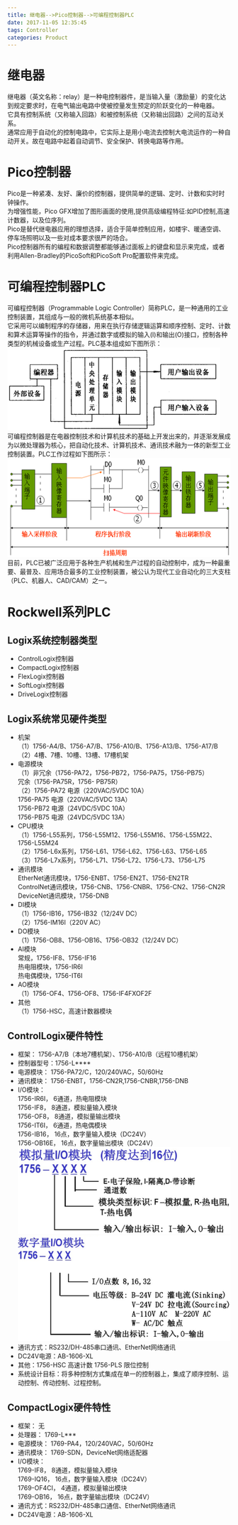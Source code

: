 ```yaml
---
title: 继电器-->Pico控制器-->可编程控制器PLC
date: 2017-11-05 12:35:45
tags: Controller
categories: Product
---
```

# 继电器    

  继电器（英文名称：relay）是一种电控制器件，是当输入量（激励量）的变化达到规定要求时，在电气输出电路中使被控量发生预定的阶跃变化的一种电器。  
  它具有控制系统（又称输入回路）和被控制系统（又称输出回路）之间的互动关系。    
  通常应用于自动化的控制电路中，它实际上是用小电流去控制大电流运作的一种自动开关。故在电路中起着自动调节、安全保护、转换电路等作用。     
  
# Pico控制器     
  Pico是一种紧凑、友好、廉价的控制器，提供简单的逻辑、定时、计数和实时时钟操作。    
  为增强性能，Pico GFX增加了图形画面的使用,提供高级编程特征:如PID控制,高速计数器，以及位序列。     
  Pico是替代继电器应用的理想选择，适合于简单控制应用，如楼宇、暖通空调、停车场照明以及一些对成本要求很严的场合。     
  Pico控制器所有的编程和数据调整都能够通过面板上的键盘和显示来完成，或者利用Allen-Bradley的PicoSoft和PicoSoft Pro配置软件来完成。     
  
# 可编程控制器PLC    
  可编程控制器（Programmable Logic Controller）简称PLC，是一种通用的工业控制装置，其组成与一般的微机系统基本相似。     
  它采用可以编制程序的存储器，用来在执行存储逻辑运算和顺序控制、定时、计数和算术运算等操作的指令，并通过数字或模拟的输入(I)和输出(O)接口，控制各种类型的机械设备或生产过程。PLC基本组成如下图所示：      
  ![](https://github.com/xiong-ang/xiong-ang.github.io/blob/Hexo/MyBlog/MyBlog/images/PLC_base.PNG?raw=true)      
  可编程控制器是在电器控制技术和计算机技术的基础上开发出来的，并逐渐发展成为以微处理器为核心，把自动化技术、计算机技术、通讯技术融为一体的新型工业控制装置。PLC工作过程如下图所示：       
  ![](https://github.com/xiong-ang/xiong-ang.github.io/blob/Hexo/MyBlog/MyBlog/images/PLC_Work.PNG?raw=true)     
  目前，PLC已被广泛应用于各种生产机械和生产过程的自动控制中，成为一种最重要、最普及、应用场合最多的工业控制装置，被公认为现代工业自动化的三大支柱（PLC、机器人、CAD/CAM）之一。    
# Rockwell系列PLC               

## Logix系统控制器类型         
* ControlLogix控制器            
* CompactLogix控制器              
* FlexLogix控制器            
* SoftLogix控制器          
* DriveLogix控制器                

## Logix系统常见硬件类型           
* 机架	  
（1）1756-A4/B、1756-A7/B、1756-A10/B、1756-A13/B、1756-A17/B     
（2）4槽、7槽、10槽、13槽、17槽机架        
* 电源模块	     
（1）非冗余（1756-PA72，1756-PB72，1756-PA75，1756-PB75）      
冗余（1756-PA75R，1756- PB75R）       
（2）1756-PA72 电源（220VAC/5VDC 10A）      
     1756-PA75 电源（220VAC/5VDC 13A）       
     1756-PB72 电源（24VDC/5VDC 10A）         
     1756-PB75 电源（24VDC/5VDC 13A）         
* CPU模块	       
（1）1756-L55系列，1756-L55M12、1756-L55M16、1756-L55M22、1756-L55M24            
（2）1756-L6x系列，1756-L61、1756-L62、1756-L63、1756-L65           
（3）1756-L7x系列，1756-L71、1756-L72、1756-L73、1756-L75               
* 通讯模块	       
EtherNet通讯模块，1756-ENBT、1756-EN2T、1756-EN2TR             
  ControlNet通讯模块，1756-CNB、1756-CNBR、1756-CN2、1756-CN2R            
  DeviceNet通讯模块，1756-DNB             
* DI模块	           
（1）1756-IB16，1756-IB32（12/24V DC）              
（2）1756-IM16I（220V AC）                 
* DO模块	                   
（1）1756-OB8、1756-OB16、1756-OB32（12/24V DC）
* AI模块                  
  常规，1756-IF8、1756-IF16             
  热电阻模块，1756-IR6I               
  热电偶模块，1756-IT6I              
* AO模块	           
（1）1756-OF4、1756-OF8、1756-IF4FXOF2F              
* 其他	          
（1）1756-HSC，高速计数器模块

## ControlLogix硬件特性                    
* 框架：      1756-A7/B（本地7槽机架）、1756-A10/B（远程10槽机架）          
* 控制器型号：1756-L****                       
* 电源模块：	1756-PA72/C，120/240VAC，50/60Hz                 
* 通讯模块：  1756-ENBT，1756-CN2R,1756-CNBR,1756-DNB          
* I/O模块：	  
1756-IR6I，    6通道，热电阻模块             
1756-IF8，	    8通道，模拟量输入模块          
1756-OF8，    8通道，模拟量输出模块               
1756-IT6I，	    6通道，热电偶模块             
1756-IB16，    16点，数字量输入模块（DC24V）             
1756-OB16E，  16点，数字量输出模块（DC24V）              
![](https://github.com/xiong-ang/xiong-ang.github.io/blob/Hexo/MyBlog/MyBlog/images/AIO.PNG?raw=true)     
![](https://github.com/xiong-ang/xiong-ang.github.io/blob/Hexo/MyBlog/MyBlog/images/DIO.PNG?raw=true)    
* 通讯方式：RS232/DH-485串口通讯、EtherNet网络通讯         
* DC24V电源：AB-1606-XL          
* 其他：1756-HSC 高速计数 1756-PLS 限位控制 
* 系统设计目标：将多种控制方式集成在单一的控制器上，集成了顺序控制、运动控制、传动控制、过程控制。      
            
## CompactLogix硬件特性           
* 框架：		无
* 处理器：		1769-L***    
* 电源模块：	1769-PA4，120/240VAC，50/60Hz     
* 通讯模块：  1769-SDN，DeviceNet网络适配器     
* I/O模块：	
1769-IF8，      8通道，模拟量输入模块       
1769-IQ16，    16点，数字量输入模块（DC24V）        
1769-OF4CI，   4通道，模拟量输出模块             
1769-OB16，	 16点，数字量输出模块（DC24V）              
* 通讯方式：RS232/DH-485串口通信、EtherNet网络通讯
* DC24V电源：AB-1606-XL

